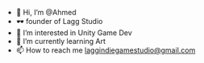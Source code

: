 - 👋 Hi, I’m @Ahmed
- 🕶 founder of Lagg Studio
- 👀 I’m interested in Unity Game Dev
- 🌱 I’m currently learning Art
- 📫 How to reach me laggindiegamestudio@gmail.com

<!---
LaggStudio/LaggStudio is a ✨ special ✨ repository because its `README.md` (this file) appears on your GitHub profile.
You can click the Preview link to take a look at your changes.
--->
